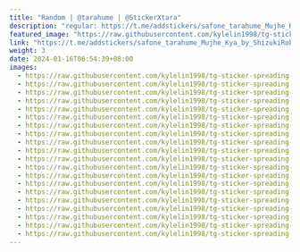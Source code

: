 ```yaml
---
title: "Random | @tarahume | @StickerXtara"
description: "regular: https://t.me/addstickers/safone_tarahume_Mujhe_Kya_by_ShizukiRobot"
featured_image: "https://raw.githubusercontent.com/kylelin1998/tg-sticker-spreading-worldwide-images/main/img/05f8d5cc-6562-4b20-be00-d0925976b312.jpg"
link: "https://t.me/addstickers/safone_tarahume_Mujhe_Kya_by_ShizukiRobot"
weight: 3
date: 2024-01-16T06:54:39+08:00
images:
  - https://raw.githubusercontent.com/kylelin1998/tg-sticker-spreading-worldwide-images/main/img/05f8d5cc-6562-4b20-be00-d0925976b312.jpg
  - https://raw.githubusercontent.com/kylelin1998/tg-sticker-spreading-worldwide-images/main/img/bc239d90-ffa4-43c3-97d1-5f05e24d749e.jpg
  - https://raw.githubusercontent.com/kylelin1998/tg-sticker-spreading-worldwide-images/main/img/4f2c55d5-e2c3-4af0-b8e1-e89ce8e2bb63.jpg
  - https://raw.githubusercontent.com/kylelin1998/tg-sticker-spreading-worldwide-images/main/img/465901ed-6aec-41a4-b86d-10780b5d3cd0.jpg
  - https://raw.githubusercontent.com/kylelin1998/tg-sticker-spreading-worldwide-images/main/img/ef6f8290-23f4-4ae5-8a5b-ddbc499cf878.jpg
  - https://raw.githubusercontent.com/kylelin1998/tg-sticker-spreading-worldwide-images/main/img/b896aaad-9ebe-4a94-ae94-7ec98b2f113d.jpg
  - https://raw.githubusercontent.com/kylelin1998/tg-sticker-spreading-worldwide-images/main/img/6dc68e71-dc9d-4a71-952f-f30dbf88e300.jpg
  - https://raw.githubusercontent.com/kylelin1998/tg-sticker-spreading-worldwide-images/main/img/a33d6789-4dbd-44d0-bf50-d6e3871aed4e.jpg
  - https://raw.githubusercontent.com/kylelin1998/tg-sticker-spreading-worldwide-images/main/img/94e1c251-6262-4ac1-b045-c7d7c391968e.jpg
  - https://raw.githubusercontent.com/kylelin1998/tg-sticker-spreading-worldwide-images/main/img/50439cef-3285-4018-8998-8d939f076902.jpg
  - https://raw.githubusercontent.com/kylelin1998/tg-sticker-spreading-worldwide-images/main/img/30001cf0-becd-487f-99dd-cc03116655bf.jpg
  - https://raw.githubusercontent.com/kylelin1998/tg-sticker-spreading-worldwide-images/main/img/6e5d20c9-0e5f-4844-a334-95b9860b4c3e.jpg
  - https://raw.githubusercontent.com/kylelin1998/tg-sticker-spreading-worldwide-images/main/img/680eee04-f20e-40ed-9edd-8a278be8560b.jpg
  - https://raw.githubusercontent.com/kylelin1998/tg-sticker-spreading-worldwide-images/main/img/aa1ebbae-6e21-4ae3-929e-be0edd142ea7.jpg
  - https://raw.githubusercontent.com/kylelin1998/tg-sticker-spreading-worldwide-images/main/img/0bc63490-bf10-49ba-be4e-ed3248a96337.jpg
  - https://raw.githubusercontent.com/kylelin1998/tg-sticker-spreading-worldwide-images/main/img/7ec6879b-2f25-449f-a649-b63e1f4da208.jpg
  - https://raw.githubusercontent.com/kylelin1998/tg-sticker-spreading-worldwide-images/main/img/26fd7e65-6a55-4425-9f2f-909e829edc02.jpg
  - https://raw.githubusercontent.com/kylelin1998/tg-sticker-spreading-worldwide-images/main/img/67d70318-b5cc-4c53-a9c1-719fbe6fe80b.jpg
  - https://raw.githubusercontent.com/kylelin1998/tg-sticker-spreading-worldwide-images/main/img/8b8b70bb-cdf2-474e-83a2-14c9feaa809d.jpg
  - https://raw.githubusercontent.com/kylelin1998/tg-sticker-spreading-worldwide-images/main/img/3a88f66d-0d10-4682-ad7d-dcd565ca7e3d.jpg
---
```

